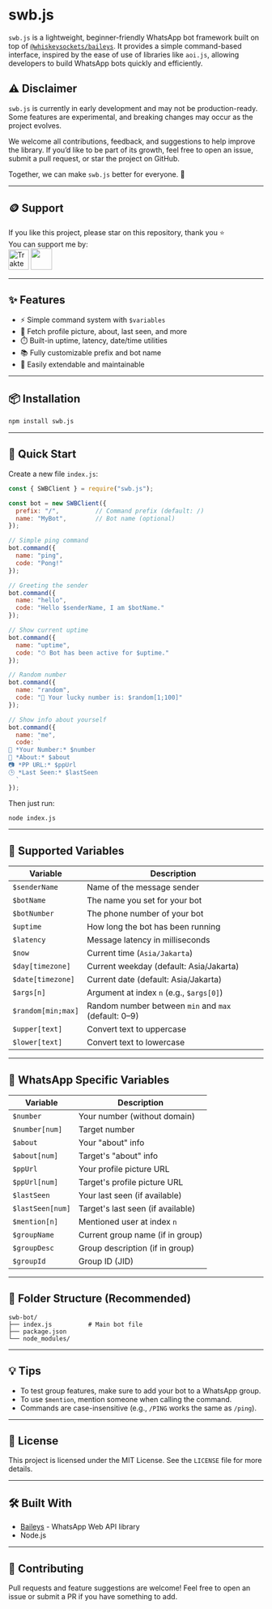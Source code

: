 # swb.js

`swb.js` is a lightweight, beginner-friendly WhatsApp bot framework built on top of [`@whiskeysockets/baileys`](https://github.com/WhiskeySockets/Baileys). It provides a simple command-based interface, inspired by the ease of use of libraries like `aoi.js`, allowing developers to build WhatsApp bots quickly and efficiently.

## ⚠️ Disclaimer

`swb.js` is currently in early development and may not be production-ready. Some features are experimental, and breaking changes may occur as the project evolves.

We welcome all contributions, feedback, and suggestions to help improve the library. If you’d like to be part of its growth, feel free to open an issue, submit a pull request, or star the project on GitHub.

Together, we can make `swb.js` better for everyone. 💚

---

## 🪙 Support

If you like this project, please star on this repository, thank you ⭐<br>
You can support me by:<br>
<a href="https://trakteer.id/abdipr" target="_blank"><img id="wse-buttons-preview" src="https://cdn.trakteer.id/images/embed/trbtn-red-1.png?date=18-11-2023" height="40" style="border: 0px; height: 40px;" alt="Trakteer Saya"></a>
<a href="https://saweria.co/abdipr" target="_blank"><img height="42" src="https://files.catbox.moe/fwpsve.png"></a>

---

## ✨ Features

- ⚡ Simple command system with `$variables`
- 📸 Fetch profile picture, about, last seen, and more
- ⏱️ Built-in uptime, latency, date/time utilities
- 📚 Fully customizable prefix and bot name
- 🧩 Easily extendable and maintainable

---

## 📦 Installation

```bash
npm install swb.js
````

---

## 🚀 Quick Start

Create a new file `index.js`:

```js
const { SWBClient } = require("swb.js");

const bot = new SWBClient({
  prefix: "/",          // Command prefix (default: /)
  name: "MyBot",        // Bot name (optional)
});

// Simple ping command
bot.command({
  name: "ping",
  code: "Pong!"
});

// Greeting the sender
bot.command({
  name: "hello",
  code: "Hello $senderName, I am $botName."
});

// Show current uptime
bot.command({
  name: "uptime",
  code: "⏱ Bot has been active for $uptime."
});

// Random number
bot.command({
  name: "random",
  code: "🎲 Your lucky number is: $random[1;100]"
});

// Show info about yourself
bot.command({
  name: "me",
  code: `
🧍 *Your Number:* $number
📝 *About:* $about
📷 *PP URL:* $ppUrl
🕒 *Last Seen:* $lastSeen
  `
});
```

Then just run:

```bash
node index.js
```

---

## 🔧 Supported Variables

| Variable           | Description                                          |
| ------------------ | ---------------------------------------------------- |
| `$senderName`      | Name of the message sender                           |
| `$botName`         | The name you set for your bot                        |
| `$botNumber`       | The phone number of your bot                         |
| `$uptime`          | How long the bot has been running                    |
| `$latency`         | Message latency in milliseconds                      |
| `$now`             | Current time (`Asia/Jakarta`)                        |
| `$day[timezone]`   | Current weekday (default: Asia/Jakarta)              |
| `$date[timezone]`  | Current date (default: Asia/Jakarta)                 |
| `$args[n]`         | Argument at index `n` (e.g., `$args[0]`)             |
| `$random[min;max]` | Random number between `min` and `max` (default: 0–9) |
| `$upper[text]`     | Convert text to uppercase                            |
| `$lower[text]`     | Convert text to lowercase                            |

---

## 📱 WhatsApp Specific Variables

| Variable         | Description                       |
| ---------------- | --------------------------------- |
| `$number`        | Your number (without domain)      |
| `$number[num]`   | Target number                     |
| `$about`         | Your "about" info                 |
| `$about[num]`    | Target's "about" info             |
| `$ppUrl`         | Your profile picture URL          |
| `$ppUrl[num]`    | Target's profile picture URL      |
| `$lastSeen`      | Your last seen (if available)     |
| `$lastSeen[num]` | Target's last seen (if available) |
| `$mention[n]`    | Mentioned user at index `n`       |
| `$groupName`     | Current group name (if in group)  |
| `$groupDesc`     | Group description (if in group)   |
| `$groupId`       | Group ID (JID)                    |

---

## 📂 Folder Structure (Recommended)

```
swb-bot/
├── index.js          # Main bot file
├── package.json
└── node_modules/
```

---

## 💡 Tips

* To test group features, make sure to add your bot to a WhatsApp group.
* To use `$mention`, mention someone when calling the command.
* Commands are case-insensitive (e.g., `/PING` works the same as `/ping`).

---

## 📄 License

This project is licensed under the MIT License. See the `LICENSE` file for more details.

---

## 🛠 Built With

* [Baileys](https://github.com/WhiskeySockets/Baileys) - WhatsApp Web API library
* Node.js

---

## 🤝 Contributing

Pull requests and feature suggestions are welcome! Feel free to open an issue or submit a PR if you have something to add.